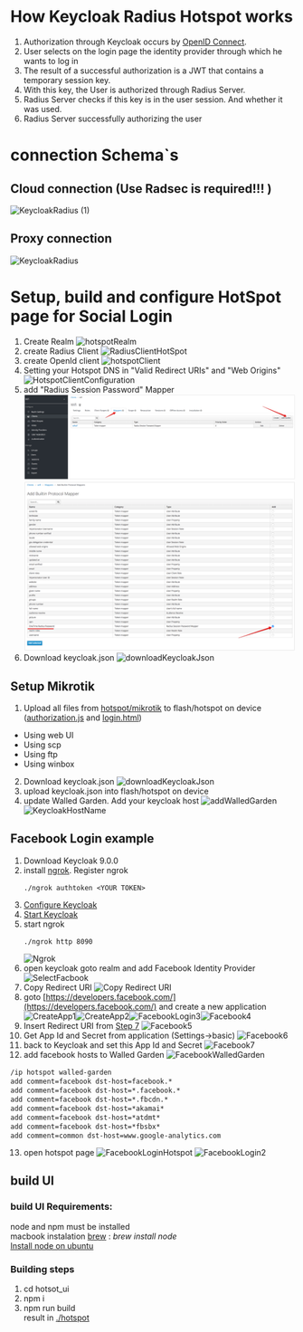 # How Keycloak Radius Hotspot works
1. Authorization through Keycloak occurs by [OpenID Connect](https://www.keycloak.org/docs/latest/securing_apps/#openid-connect-2).
2. User selects on the login page the identity provider through which he wants to log in
3. The result of a successful authorization is a JWT that contains a temporary session key.
4. With this key, the User is authorized through Radius Server.
5. Radius Server checks if this key is in the user session. And whether it was used.
6. Radius Server successfully authorizing the user

# connection Schema`s

## Cloud connection (**Use Radsec is required!!!** )
![KeycloakRadius (1)](../docs/KeycloakRadius%20%281%29.png)


##  Proxy connection
![KeycloakRadius](../docs/KeycloakRadius2%20%281%29.png)

# Setup, build and configure  HotSpot page for Social Login

1. Create Realm ![hotspotRealm](../docs/hotspotRealm.png)
2. create Radius Client ![RadiusClientHotSpot](../docs/RadiusClientHotSpot.png)
3. create OpenId client ![hotspotClient](../docs/hotspotClient.png)
4. Setting your Hotspot DNS in "Valid Redirect URIs" and "Web Origins" ![HotspotClientConfiguration](../docs/HotspotClientConfiguration.png)
5. add "Radius Session Password" Mapper  ![HotSpotMapper](../docs/HotSpotMapper.png)![HotSpotMapper2](../docs/HotSpotMapper2_1.png)
6. Download keycloak.json ![downloadKeycloakJson](../docs/downloadKeycloakJson.png)

##  Setup Mikrotik
1. Upload all files from [hotspot/mikrotik](mikrotik) to flash/hotspot on device ([authorization.js](mikrotik/authorization.js) and [login.html](mikrotik/login.html))
-  Using web UI
-  Using scp
- Using ftp
- Using winbox
2. Download keycloak.json ![downloadKeycloakJson](../docs/downloadKeycloakJson.png)
3. upload keycloak.json into flash/hotspot on device
4. update Walled Garden. Add your keycloak host ![addWalledGarden](../docs/addWalledGarden.png) ![KeycloakHostName](../docs/KeycloakHostName.png)

## Facebook Login example
1.  Download Keycloak 9.0.0
2.  install [ngrok](https://ngrok.com/). Register ngrok  <pre><code>./ngrok authtoken \<YOUR TOKEN\></pre></code>
3.  [Configure Keycloak](../README.md#configure-keycloak)
4.  [Start Keycloak](../README.md#run-keycloak-locally)
5. start ngrok <pre><code>./ngrok http 8090</pre></code>![Ngrok](../docs/Ngrok.png)
6. open keycloak goto realm and add Facebook Identity Provider ![SelectFacbook](../docs/SelectFacbook.png)
7. Copy Redirect URI ![Copy Redirect URI](../docs/Copy%20Redirect%20URI.png)
8. goto [https://developers.facebook.com/](https://developers.facebook.com/) and create a new application ![CreateApp1](../docs/CreateApp1.png)![CreateApp2](../docs/CreateApp2.png)![FacebookLogin3](../docs/FacebookLogin3.png)![Facebook4](../docs/Facebook4.png)
9. Insert Redirect URI from [Step 7](#L43) ![Facebook5](../docs/Facebook5.png)
10. Get App Id and Secret from application (Settings->basic) ![Facebook6](../docs/Facebook6.png)
11. back to Keycloak and set this App Id and Secret ![Facebook7](../docs/Facebook7.png)
12. add facebook hosts to Walled Garden ![FacebookWalledGarden](../docs/FacebookWalledGarden.png)
<pre><code>/ip hotspot walled-garden
add comment=facebook dst-host=facebook.*
add comment=facebook dst-host=*.facebook.*
add comment=facebook dst-host=*.fbcdn.*
add comment=facebook dst-host=*akamai*
add comment=facebook dst-host=*atdmt*
add comment=facebook dst-host=*fbsbx*
add comment=common dst-host=www.google-analytics.com
</pre></code>

13. open hotspot page ![FacebookLoginHotspot](../docs/FacebookLoginHotspot.png) ![FacebookLogin2](../docs/FacebookLogin2.png)



## build UI

### build UI Requirements:
node and npm must be installed  
macbook instalation [brew](https://brew.sh/) : *brew install node*  
[Install node on ubuntu ](https://linuxize.com/post/how-to-install-node-js-on-ubuntu-18.04/)

### Building steps
1. cd hotsot_ui
2. npm i
3. npm run build  
result in [./hotspot](../hotspot)

